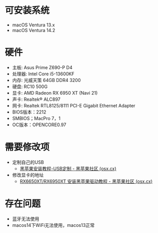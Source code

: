 # 可安装系统

- macOS Ventura 13.x
- macOS Ventura 14.2

# 硬件

- 主板: Asus Prime Z690-P D4
- 处理器: Intel Core i5-13600KF
- 内存: 光威天策 64GB DDR4 3200
- 硬盘: RC10 500G
- 显卡: AMD Radeon RX 6950 XT (Navi 21)
- 声卡: Realtek® ALC897
- 网卡: Realtek RTL8125/8111 PCI-E Gigabit Ethernet Adapter
- BIOS版本：2212
- SMBIOS；MacPro 7，1
- OC版本：OPENCORE0.97



# 需要修改项

- 定制自己的USB
  - [黑苹果安装教程-USB定制 - 黑苹果社区 (osx.cx)](https://osx.cx/hackintosh-usb-dingzhi.html)
- 修改显卡的地址
  - [RX6650XT/RX6950XT 安装黑苹果驱动教程 - 黑苹果社区 (osx.cx)](https://osx.cx/rx6950xt-rx6650xt-install-hackintosh.html)

# 存在问题

- 蓝牙无法使用
- macos14下WiFi无法使用，macos13正常
